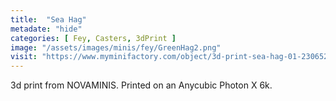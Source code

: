 ```yaml
---
title:  "Sea Hag"
metadate: "hide"
categories: [ Fey, Casters, 3dPrint ]
image: "/assets/images/minis/fey/GreenHag2.png"
visit: "https://www.myminifactory.com/object/3d-print-sea-hag-01-230652"
---
```

3d print from NOVAMINIS. 
Printed on an Anycubic Photon X 6k.
